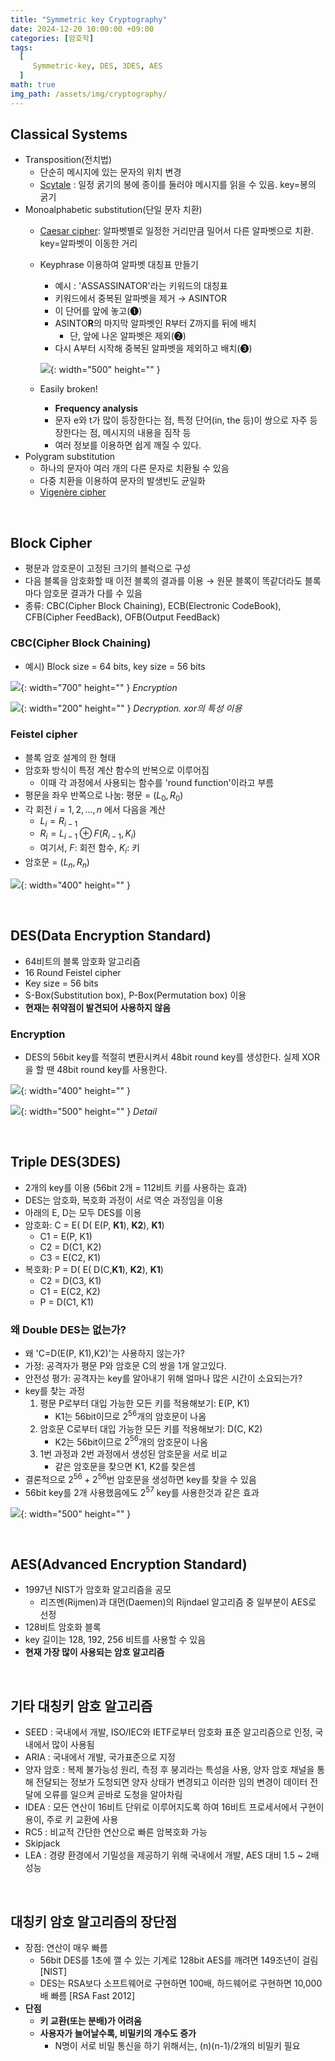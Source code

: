 ```yaml
---
title: "Symmetric key Cryptography"
date: 2024-12-20 10:00:00 +09:00
categories: [암호학]
tags:
  [
     Symmetric-key, DES, 3DES, AES
  ]
math: true
img_path: /assets/img/cryptography/
---
```

## Classical Systems
- Transposition(전치법)
    - 단순히 메시지에 있는 문자의 위치 변경
    - [Scytale](https://en.wikipedia.org/wiki/Scytale) : 일정 굵기의 봉에 종이를 둘러야 메시지를 읽을 수 있음. key=봉의 굵기
- Monoalphabetic substitution(단일 문자 치환)
    - [Caesar cipher](https://en.wikipedia.org/wiki/Caesar_cipher): 알파벳별로 일정한 거리만큼 밀어서 다른 알파벳으로 치환. key=알파벳이 이동한 거리
    - Keyphrase 이용하여 알파벳 대칭표 만들기
        - 예시 : 'ASSASSINATOR'라는 키워드의 대칭표
        - 키워드에서 중복된 알파벳을 제거 → ASINTOR
        - 이 단어를 앞에 놓고(➊)
        - ASINTO**R**의 마지막 알파벳인 R부터 Z까지를 뒤에 배치
            - 단, 앞에 나온 알파벳은 제외(➋)
        - 다시 A부터 시작해 중복된 알파벳을 제외하고 배치(➌)

        ![](21.png){: width="500" height="" }
    - Easily broken!
        - **Frequency analysis**
        - 문자 e와 t가 많이 등장한다는 점, 특정 단어(in, the 등)이 쌍으로 자주 등장한다는 점, 메시지의 내용을 짐작 등
        - 여러 정보를 이용하면 쉽게 깨질 수 있다.
- Polygram substitution
    - 하나의 문자아 여러 개의 다른 문자로 치환될 수 있음
    - 다중 치환을 이용하여 문자의 발생빈도 균일화
    - [Vigenère cipher](https://en.wikipedia.org/wiki/Vigen%C3%A8re_cipher)

<br>

## Block Cipher
- 평문과 암호문이 고정된 크기의 블럭으로 구성
- 다음 블록을 암호화할 때 이전 블록의 결과를 이용 → 원문 블록이 똑같더라도 블록마다 암호문 결과가 다를 수 있음
- 종류: CBC(Cipher Block Chaining), ECB(Electronic CodeBook), CFB(Cipher FeedBack), OFB(Output FeedBack)

### CBC(Cipher Block Chaining)
- 예시) Block size = 64 bits, key size = 56 bits

![](22.png){: width="700" height="" }
_Encryption_

![](23.png){: width="200" height="" }
_Decryption. xor의 특성 이용_

### Feistel cipher
- 블록 암호 설계의 한 형태
- 암호화 방식이 특정 계산 함수의 반복으로 이루어짐
    - 이때 각 과정에서 사용되는 함수를 'round function'이라고 부름
- 평문을 좌우 반쪽으로 나눔: 평문 = $(L_0,R_0)$
- 각 회전 $i=1, 2, ..., n$ 에서 다음을 계산
    - $L_i= R_{i−1}$
    - $R_i= L_{i−1} \oplus F(R_{i−1},K_i)$
    - 여기서, $F$: 회전 함수, $K_i$: 키
- 암호문 = $(L_n, R_n)$

![](24.png){: width="400" height="" }

<br>

## DES(Data Encryption Standard)
- 64비트의 블록 암호화 알고리즘
- 16 Round Feistel cipher
- Key size = 56 bits
- S-Box(Substitution box), P-Box(Permutation box) 이용
- **현재는 취약점이 발견되어 사용하지 않음**

### Encryption
- DES의 56bit key를 적절히 변환시켜서 48bit round key를 생성한다. 실제 XOR을 할 땐 48bit round key를 사용한다.

![](25.png){: width="400" height="" }


![](26.png){: width="500" height="" }
_Detail_

<br>

## Triple DES(3DES)
- 2개의 key를 이용 (56bit 2개 = 112비트 키를 사용하는 효과)
- DES는 암호화, 복호화 과정이 서로 역순 과정임을 이용
- 아래의 E, D는 모두 DES를 이용
- 암호화: C = E( D( E(P, **K1**), **K2**), **K1**)
    - C1 = E(P, K1)
    - C2 = D(C1, K2)
    - C3 = E(C2, K1)
- 복호화: P = D( E( D(C,**K1**), **K2**), **K1**)
    - C2 = D(C3, K1)
    - C1 = E(C2, K2)
    - P = D(C1, K1)

### 왜 Double DES는 없는가?
- 왜 'C=D(E(P, K1),K2)'는 사용하지 않는가?
- 가정: 공격자가 평문 P와 암호문 C의 쌍을 1개 알고있다.
- 안전성 평가: 공격자는 key를 알아내기 위해 얼마나 많은 시간이 소요되는가?
- key를 찾는 과정
    1. 평문 P로부터 대입 가능한 모든 키를 적용해보기: E(P, K1)
        - K1는 56bit이므로 $2^{56}$개의 암호문이 나옴
    2. 암호문 C로부터 대입 가능한 모든 키를 적용해보기: D(C, K2)
        - K2는 56bit이므로 $2^{56}$개의 암호문이 나옴
    3. 1번 과정과 2번 과정에서 생성된 암호문을 서로 비교
        - 같은 암호문을 찾으면 K1, K2를 찾은셈
- 결론적으로 $2^{56}+2^{56}$번 암호문을 생성하면 key를 찾을 수 있음
- 56bit key를 2개 사용했음에도 $2^{57}$ key를 사용한것과 같은 효과

![](27.png){: width="500" height="" }

<br>

## AES(Advanced Encryption Standard)
- 1997년 NIST가 암호화 알고리즘을 공모
    - 리즈멘(Rijmen)과 대먼(Daemen)의 Rijndael 알고리즘 중 일부분이 AES로 선정
- 128비트 암호화 블록
- key 길이는 128, 192, 256 비트를 사용할 수 있음
- **현재 가장 많이 사용되는 암호 알고리즘**

<br>

## 기타 대칭키 암호 알고리즘
- SEED : 국내에서 개발, ISO/IEC와 IETF로부터 암호화 표준 알고리즘으로 인정, 국내에서 많이 사용됨
- ARIA : 국내에서 개발, 국가표준으로 지정
- 양자 암호 : 복제 불가능성 원리, 측정 후 붕괴라는 특성을 사용, 양자 암호 채널을 통해 전달되는 정보가 도청되면 양자 상태가 변경되고 이러한 임의 변경이 데이터 전달에 오류를 일으켜 곧바로 도청을 알아차림
- IDEA : 모든 연산이 16비트 단위로 이루어지도록 하여 16비트 프로세서에서 구현이 용이, 주로 키 교환에 사용
- RC5 : 비교적 간단한 연산으로 빠른 암복호화 가능
- Skipjack
- LEA : 경량 환경에서 기밀성을 제공하기 위해 국내에서 개발, AES 대비 1.5 ~ 2배 성능

<br>

## 대칭키 암호 알고리즘의 장단점
- 장점: 연산이 매우 빠름
    - 56bit DES를 1초에 깰 수 있는 기계로 128bit AES를 깨려면 149조년이 걸림 [NIST]
    - DES는 RSA보다 소프트웨어로 구현하면 100배, 하드웨어로 구현하면 10,000배 빠름 [RSA Fast 2012]
- **단점**
    - **키 교환(또는 분배)가 어려움**
    - **사용자가 늘어날수록, 비밀키의 개수도 증가**
        - N명이 서로 비밀 통신을 하기 위해서는, (n)(n-1)/2개의 비밀키 필요
